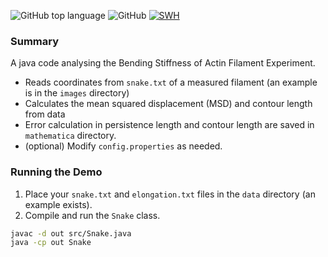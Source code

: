![GitHub top language](https://img.shields.io/github/languages/top/Ramy-Badr-Ahmed/bendingStiffness?cacheSeconds=1)
![GitHub](https://img.shields.io/github/license/Ramy-Badr-Ahmed/bendingStiffness)
[![SWH](https://archive.softwareheritage.org/badge/origin/https://github.com/Ramy-Badr-Ahmed/bendingStiffness/)](https://archive.softwareheritage.org/browse/origin/?origin_url=https://github.com/Ramy-Badr-Ahmed/bendingStiffness)

### Summary

A java code analysing the Bending Stiffness of Actin Filament Experiment.

- Reads coordinates from `snake.txt` of a measured filament (an example is in the `images` directory)
- Calculates the mean squared displacement (MSD) and contour length from data
- Error calculation in persistence length and contour length are saved in `mathematica` directory.
- (optional) Modify `config.properties` as needed.

### Running the Demo

1. Place your `snake.txt` and `elongation.txt` files in the `data` directory (an example exists).
2. Compile and run the `Snake` class.

```sh
javac -d out src/Snake.java
java -cp out Snake
